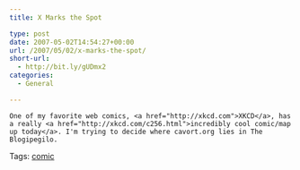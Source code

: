 ```yaml
---
title: X Marks the Spot

type: post
date: 2007-05-02T14:54:27+00:00
url: /2007/05/02/x-marks-the-spot/
short-url:
  - http://bit.ly/gUDmx2
categories:
  - General

---
```

<div class='microid-mailto+http:sha1:175bfb681a0c5a6468e78469d3663914d37d3722'>
  
    One of my favorite web comics, <a href="http://xkcd.com">XKCD</a>, has a really <a href="http://xkcd.com/c256.html">incredibly cool comic/map up today</a>. I'm trying to decide where cavort.org lies in The Blogipegilo.
  
</div>

<div class="st-post-tags">
  Tags: <a href="http://www.cavort.org/tag/comic/" title="comic" rel="tag">comic</a><br />
</div>